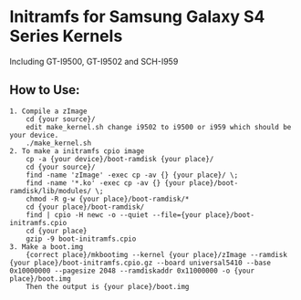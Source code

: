 Initramfs for Samsung Galaxy S4 Series Kernels
===================================
Including GT-I9500, GT-I9502 and SCH-I959

How to Use:
-----------------------------------
    1. Compile a zImage
        cd {your source}/
        edit make_kernel.sh change i9502 to i9500 or i959 which should be your device.
        ./make_kernel.sh
    2. To make a initramfs cpio image
        cp -a {your device}/boot-ramdisk {your place}/
        cd {your source}/
        find -name 'zImage' -exec cp -av {} {your place}/ \;
        find -name '*.ko' -exec cp -av {} {your place}/boot-ramdisk/lib/modules/ \;
        chmod -R g-w {your place}/boot-ramdisk/*
        cd {your place}/boot-ramdisk/
        find | cpio -H newc -o --quiet --file={your place}/boot-initramfs.cpio
        cd {your place}
        gzip -9 boot-initramfs.cpio
    3. Make a boot.img
        {correct place}/mkbootimg --kernel {your place}/zImage --ramdisk {your place}/boot-initramfs.cpio.gz --board universal5410 --base 0x10000000 --pagesize 2048 --ramdiskaddr 0x11000000 -o {your place}/boot.img
        Then the output is {your place}/boot.img
